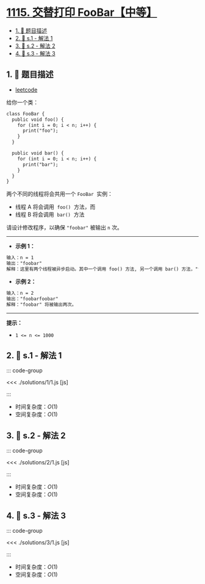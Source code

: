 # [1115. 交替打印 FooBar【中等】](https://github.com/tnotesjs/TNotes.leetcode/tree/main/notes/1115.%20%E4%BA%A4%E6%9B%BF%E6%89%93%E5%8D%B0%20FooBar%E3%80%90%E4%B8%AD%E7%AD%89%E3%80%91)

<!-- region:toc -->

- [1. 📝 题目描述](#1--题目描述)
- [2. 🎯 s.1 - 解法 1](#2--s1---解法-1)
- [3. 🎯 s.2 - 解法 2](#3--s2---解法-2)
- [4. 🎯 s.3 - 解法 3](#4--s3---解法-3)

<!-- endregion:toc -->

## 1. 📝 题目描述

- [leetcode](https://leetcode.cn/problems/print-foobar-alternately/)

给你一个类：

```txt
class FooBar {
  public void foo() {
    for (int i = 0; i < n; i++) {
      print("foo");
    }
  }

  public void bar() {
    for (int i = 0; i < n; i++) {
      print("bar");
    }
  }
}
```

两个不同的线程将会共用一个 `FooBar`  实例：

- 线程 A 将会调用  `foo()`  方法，而
- 线程 B 将会调用  `bar()`  方法

请设计修改程序，以确保 `"foobar"` 被输出 `n` 次。

---

- **示例 1：**

```txt
输入：n = 1
输出："foobar"
解释：这里有两个线程被异步启动。其中一个调用 foo() 方法, 另一个调用 bar() 方法，"foobar" 将被输出一次。
```

- **示例 2：**

```txt
输入：n = 2
输出："foobarfoobar"
解释："foobar" 将被输出两次。
```

---

**提示：**

- `1 <= n <= 1000`

## 2. 🎯 s.1 - 解法 1

::: code-group

<<< ./solutions/1/1.js [js]

:::

- 时间复杂度：$O(1)$
- 空间复杂度：$O(1)$

## 3. 🎯 s.2 - 解法 2

::: code-group

<<< ./solutions/2/1.js [js]

:::

- 时间复杂度：$O(1)$
- 空间复杂度：$O(1)$

## 4. 🎯 s.3 - 解法 3

::: code-group

<<< ./solutions/3/1.js [js]

:::

- 时间复杂度：$O(1)$
- 空间复杂度：$O(1)$
